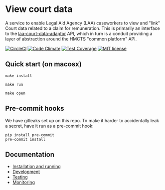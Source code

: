 # View court data

A service to enable Legal Aid Agency (LAA) caseworkers to view and "link" Court data related to a claim for remuneration. This is primarily an interface to the [laa-court-data-adaptor](https://github.com/ministryofjustice/laa-court-data-adaptor) API, which in turn is a conduit providing a layer of abstraction around the HMCTS "common platform" API.

[![CircleCI](https://circleci.com/gh/ministryofjustice/laa-court-data-ui.svg?style=svg)](https://circleci.com/gh/ministryofjustice/laa-court-data-ui)
[![Code Climate](https://codeclimate.com/github/ministryofjustice/laa-court-data-ui/badges/gpa.svg)](https://codeclimate.com/github/ministryofjustice/laa-court-data-ui)
[![Test Coverage](https://codeclimate.com/github/ministryofjustice/laa-court-data-ui/badges/coverage.svg)](https://codeclimate.com/github/ministryofjustice/laa-court-data-ui/coverage)
[![MIT license](https://img.shields.io/badge/License-MIT-blue.svg)](LICENSE)

## Quick start (on macosx)
```
make install

make run

make open
```

## Pre-commit hooks
We have gitleaks set up on this repo. To make it harder to accidentally leak a secret, have it run as a pre-commit hook:
```
pip install pre-commit
pre-commit install
```

## Documentation

* [Installation and running](docs/installation.md)
* [Development](docs/development.md)
* [Testing](docs/testing.md)
* [Monitoring](docs/monitoring.md)
